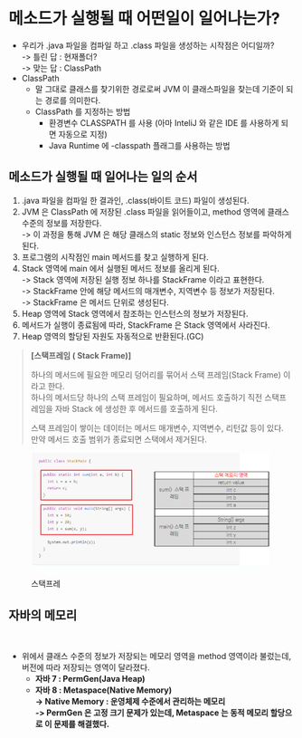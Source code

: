 # 메소드가 실행될 때 어떤일이 일어나는가?

* 우리가 .java 파일을 컴파일 하고 .class 파일을 생성하는 시작점은 어디일까?\
  \-> 틀린 답 : 현재폴더?\
  \-> 맞는 답 : ClassPath
* ClassPath
  * 말 그대로 클래스를 찾기위한 경로로써 JVM 이 클래스파일을 찾는데 기준이 되는 경로를 의미한다.
  * ClassPath 를 지정하는 방법
    * 환경변수 CLASSPATH 를 사용 (아마 InteliJ 와 같은 IDE 를 사용하게 되면 자동으로 지정)
    * Java Runtime 에 -classpath 플래그를 사용하는 방법

## 메소드가 실행될 때 일어나는 일의 순서

1. .java 파일을 컴파일 한 결과인, .class(바이트 코드) 파일이 생성된다.
2. JVM 은 ClassPath 에 저장된 .class 파일을 읽어들이고, method 영역에 클래스 수준의 정보를 저장한다.\
   \-> 이 과정을 통해 JVM 은 해당 클래스의 static 정보와 인스턴스 정보를 파악하게 된다.
3. 프로그램의 시작점인 main 메서드를 찾고 실행하게 된다.
4. Stack 영역에 main 에서 실행된 메서드 정보를 올리게 된다.\
   \-> Stack 영역에 저장된 실행 정보 하나를 StackFrame 이라고 표현한다.\
   \-> StackFrame 안에 해당 메서드의 매개변수, 지역변수 등 정보가 저장된다.\
   \-> StackFrame 은 메서드 단위로 생성된다.
5. Heap 영역에 Stack 영역에서 참조하는 인스턴스의 정보가 저장된다.
6. 메서드가 실행이 종료됨에 따라, StackFrame 은 Stack 영역에서 사라진다.
7. Heap 영역의 할당된 자원도 자동적으로 반환된다.(GC)

> **\[스택프레임 ( Stack Frame)]**
>
> 하나의 메서드에 필요한 메모리 덩어리를 묶어서 스택 프레임(Stack Frame) 이라고 한다.\
> 하나의 메서드당 하나의 스택 프레임이 필요하며, 메서드 호출하기 직전 스택프레임을 자바 Stack 에 생성한 후 메서드를 호출하게 된다.
>
> 스택 프레임이 쌓이는 데이터는 메서드 매개변수, 지역변수, 리턴값 등이 있다.\
> 만약 메서드 호출 범위가 종료되면 스택에서 제거된다.

<figure><img src="../../../.gitbook/assets/image (67).png" alt=""><figcaption><p>스택프레</p></figcaption></figure>

## 자바의 메모리

<figure><img src="../../../.gitbook/assets/스크린샷 2023-09-11 19.07.26.png" alt=""><figcaption></figcaption></figure>

* 위에서 클래스 수준의 정보가 저장되는 메모리 영역을 method 영역이라 불렀는데, 버전에 따라 저장되는 영역이 달라졌다.
  * **자바 7 : PermGen(Java Heap)**
  * **자바 8 : Metaspace(Native Memory)**\
    **-> Native Memory : 운영체제 수준에서 관리하는 메모리**\
    **-> PermGen 은 고정 크기 문제가 있는데, Metaspace 는 동적 메모리 할당으로 이 문제를 해결했다.**
